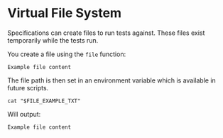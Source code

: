 # Virtual File System

Specifications can create files to run tests against.
These files exist temporarily while the tests run.

You create a file using the `file` function:

```text,file(path="example.txt")
Example file content
```

The file path is then set in an environment variable which is available in future scripts.

```shell,script(name="cat-file")
cat "$FILE_EXAMPLE_TXT"
```

Will output:

```text,verify(script_name="cat-file", output=output)
Example file content
```